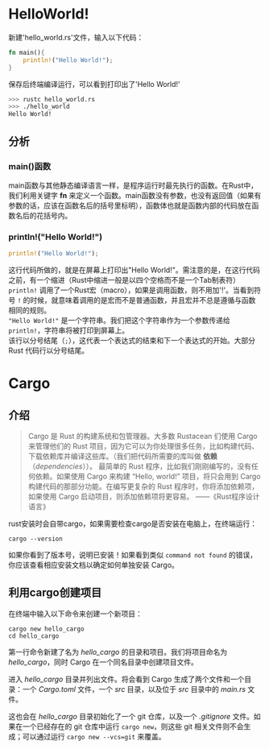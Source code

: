 # HelloWorld!
新建'hello_world.rs'文件，输入以下代码：
```Rust
fn main(){
	println!("Hello World!");
}
```  

保存后终端编译运行，可以看到打印出了'Hello World!'

```Bash
>>> rustc hello_world.rs
>>> ./hello_world
Hello World!
```

## 分析

### main()函数
main函数与其他静态编译语言一样，是程序运行时最先执行的函数。在Rust中，我们利用关键字 __fn__ 来定义一个函数。main函数没有参数，也没有返回值（如果有参数的话，应该在函数名后的括号里标明），函数体也就是函数内部的代码放在函数名后的花括号内。

### println!("Hello World!")
```Rust
println!("Hello World!");
```
这行代码所做的，就是在屏幕上打印出"Hello World!"。需注意的是，在这行代码之前，有一个缩进（Rust中缩进一般是以四个空格而不是一个Tab制表符）  
`println!` 调用了一个Rust宏（macro），如果是调用函数，则不用加'!'。当看到符号 `!` 的时候，就意味着调用的是宏而不是普通函数，并且宏并不总是遵循与函数相同的规则。  
`"Hello World!"` 是一个字符串。我们把这个字符串作为一个参数传递给 `println!`，字符串将被打印到屏幕上。  
该行以分号结尾（`;`），这代表一个表达式的结束和下一个表达式的开始。大部分 Rust 代码行以分号结尾。  

# Cargo

## 介绍

>Cargo 是 Rust 的构建系统和包管理器。大多数 Rustacean 们使用 Cargo 来管理他们的 Rust 项目，因为它可以为你处理很多任务，比如构建代码、下载依赖库并编译这些库。（我们把代码所需要的库叫做 **依赖**（_dependencies_））。
>最简单的 Rust 程序，比如我们刚刚编写的，没有任何依赖。如果使用 Cargo 来构建 “Hello, world!” 项目，将只会用到 Cargo 构建代码的那部分功能。在编写更复杂的 Rust 程序时，你将添加依赖项，如果使用 Cargo 启动项目，则添加依赖项将更容易。
>——《Rust程序设计语言》

rust安装时会自带cargo，如果需要检查cargo是否安装在电脑上，在终端运行：
```console
cargo --version
```
如果你看到了版本号，说明已安装！如果看到类似 `command not found` 的错误，你应该查看相应安装文档以确定如何单独安装 Cargo。  

## 利用cargo创建项目

在终端中输入以下命令来创建一个新项目：
```console
cargo new hello_cargo
cd hello_cargo
```

第一行命令新建了名为 _hello_cargo_ 的目录和项目。我们将项目命名为 _hello_cargo_，同时 Cargo 在一个同名目录中创建项目文件。

进入 _hello_cargo_ 目录并列出文件。将会看到 Cargo 生成了两个文件和一个目录：一个 _Cargo.toml_ 文件，一个 _src_ 目录，以及位于 _src_ 目录中的 _main.rs_ 文件。

这也会在 _hello_cargo_ 目录初始化了一个 git 仓库，以及一个 _.gitignore_ 文件。如果在一个已经存在的 git 仓库中运行 `cargo new`，则这些 git 相关文件则不会生成；可以通过运行 `cargo new --vcs=git` 来覆盖。
